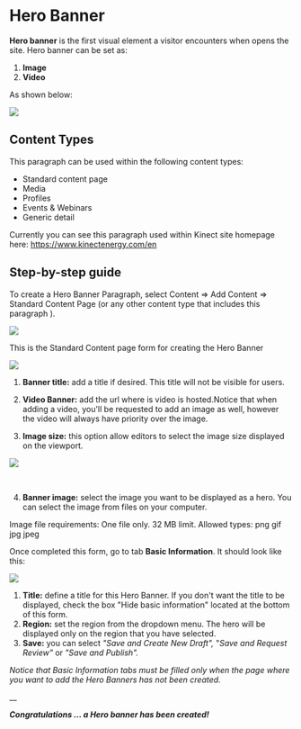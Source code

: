 # Hero Banner

**Hero banner** is the first visual element a visitor encounters when opens the site. Hero banner can be set as:

1. **Image**
2. **Video**

As shown below:

![](https://blobscdn.gitbook.com/v0/b/gitbook-28427.appspot.com/o/assets%2F-LLjYtHePCsCaZ9F3NOs%2F-LM2PFo3H--0Rrg0eK_S%2F-LM2Zw3_NEIjY3-5vXYX%2FHero_banner_view.png?alt=media&token=72b27f59-b687-4383-b305-e6a4d29e8b4a)

## Content Types <a id="content-types"></a>

This paragraph can be used within the following content types:

* Standard content page
* Media
* Profiles
* Events & Webinars
* Generic detail

Currently you can see this paragraph used within Kinect site homepage here: https://www.kinectenergy.com/en

## Step-by-step guide <a id="step-by-step-guide"></a>

To create a Hero Banner Paragraph, select Content =&gt; Add Content =&gt; Standard Content Page \(or any other content type that includes this paragraph \).

![](https://blobscdn.gitbook.com/v0/b/gitbook-28427.appspot.com/o/assets%2F-LLjYtHePCsCaZ9F3NOs%2F-LM2eE8LU6bsbB9fA1Sc%2F-LM2eP0KF4d-kotXwdEv%2FGen_admin_SCP.png?alt=media&token=7c3dce9b-1da1-4243-8bf3-ab3e53a52c2d)

This is the Standard Content page form for creating the Hero Banner

![](https://blobscdn.gitbook.com/v0/b/gitbook-28427.appspot.com/o/assets%2F-LLjYtHePCsCaZ9F3NOs%2F-LMlFAO5Ttgh8hkvZgx0%2F-LMl3EYZqjyXElDv4_qB%2FHero_scp_description-01.png?alt=media&token=f6b9d528-91c5-4c5c-8c2c-860164e35f38)

1. **Banner title:** add a title if desired. This title will not be visible for users.
2. **Video Banner:** add the url where is video is hosted.Notice that when adding a video, you'll be requested to add an image as well, however the video will always have priority over the image.

 3. **Image size:** this option allow editors to select the image size displayed on the viewport.

![](https://blobscdn.gitbook.com/v0/b/gitbook-28427.appspot.com/o/assets%2F-LLjYtHePCsCaZ9F3NOs%2F-LMlFAO5Ttgh8hkvZgx0%2F-LMl7GU3GgAaV1P8ATTA%2FImage_size.png?alt=media&token=926eac0e-d08d-43db-83d5-265b6b91f27e)

​

4. **Banner image:** select the image you want to be displayed as a hero. You can select the image from files on your computer.

Image file requirements: One file only. 32 MB limit. Allowed types: png gif jpg jpeg

Once completed this form, go to tab **Basic Information**. It should look like this:

![](https://blobscdn.gitbook.com/v0/b/gitbook-28427.appspot.com/o/assets%2F-LLjYtHePCsCaZ9F3NOs%2F-LMlFAO5Ttgh8hkvZgx0%2F-LMl9lpitrpaKQFdINmo%2FHero_basic_info-01.png?alt=media&token=dd547b11-2e69-44b9-9183-4a62a2e25d31)

1. **Title:** define a title for this Hero Banner. If you don't want the title to be displayed, check the box "Hide basic information" located at the bottom of this form.
2. **Region:** set the region from the dropdown menu. The hero will be displayed only on the region that you have selected.
3. **Save:** you can select _"Save and Create New Draft",_ "_Save and Request Review"_ or _"Save and Publish"._

_Notice that Basic Information tabs must be filled only when the page where you want to add the Hero Banners has not been created._

\_\_

_**Congratulations ... a Hero banner has been created!**_

